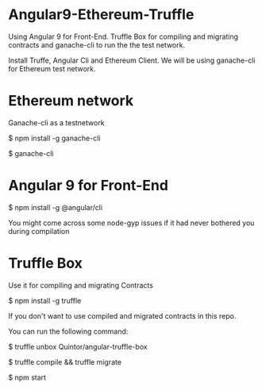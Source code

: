 # Angular9-Ethereum-Truffle
Using Angular 9 for Front-End. Truffle Box for compiling and migrating contracts and ganache-cli to run the the test network.

Install Truffe, Angular Cli and Ethereum Client. We will be using ganache-cli for Ethereum test network.

# Ethereum network 
Ganache-cli as a testnetwork

$ npm install -g ganache-cli

$ ganache-cli



# Angular 9 for Front-End
$ npm install -g @angular/cli

You might come across some node-gyp issues if it had never bothered you during compilation

# Truffle Box 
Use it for compiling and migrating Contracts

$ npm install -g truffle

If you don't want to use compiled and migrated contracts in this repo.

You can run the following command:

$ truffle unbox Quintor/angular-truffle-box

$ truffle compile && truffle migrate


$ npm start
